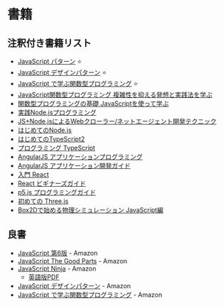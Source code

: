 # 書籍

## 注釈付き書籍リスト

- [JavaScript パターン](978-4-87311-488-0/) :star:
- [JavaScript デザインパターン](978-4-87311-618-1/) :star:
- [JavaScript で学ぶ関数型プログラミング](978-4-87311-660-0/) :star:
- [JavaScript関数型プログラミング 複雑性を抑える発想と実践法を学ぶ](978-4-2950-0113-3/)
- [関数型プログラミングの基礎 JavaScriptを使って学ぶ](978-4-86594-059-6/)
- [実践Node.jsプログラミング](978-4-79812-947-1/)
- [JS+Node.jsによるWebクローラー/ネットエージェント開発テクニック](978-4-88337-993-4/)
- [はじめてのNode.js](978-4-79737-090-4/)
- [はじめてのTypeScript2](978-4-77751-992-7/)
- [プログラミング TypeScript](978-4-87311-904-5/)
- [AngularJS アプリケーションプログラミング](978-4-7741-7568-3/)
- [AngularJS アプリケーション開発ガイド](978-4-87311-667-9/)
- [入門 React](978-4-87311-719-5/)
- [React ビギナーズガイド](978-4-87311-788-1/)
- [p5.js プログラミングガイド](978-4-87783-381-7/)
- [初めての Three.js](978-4-87311-770-6/)
- [Box2Dで始める物理シミュレーション JavaScript編](978-4-86354-717-9/)


## 良書

- [JavaScript 第6版](http://www.amazon.co.jp/dp/4873115736) - Amazon
- [JavaScript The Good Parts](http://www.amazon.co.jp/dp/4873113911) - Amazon
- [JavaScript Ninja](http://www.amazon.co.jp/dp/4798128457) - Amazon
  - [英語版PDF](http://webandbeer.com.ar/wp-content/uploads/2014/11/SecretsOfTheJavaScriptNinja.pdf)
- [JavaScript デザインパターン](http://www.amazon.co.jp/dp/487311618X) - Amazon
- [JavaScript で学ぶ関数型プログラミング](http://www.amazon.co.jp/dp/4873116600) - Amazon
